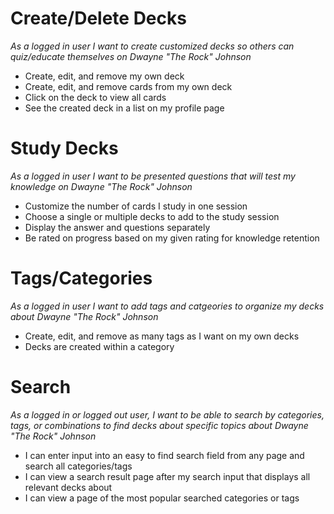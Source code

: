 # Create/Delete Decks
*As a logged in user I want to create customized decks so others can quiz/educate themselves on Dwayne "The Rock" Johnson*

- Create, edit, and remove my own deck
- Create, edit, and remove cards from my own deck
- Click on the deck to view all cards
- See the created deck in a list on my profile page

# Study Decks
*As a logged in user I want to be presented questions that will test my knowledge on Dwayne "The Rock" Johnson*

- Customize the number of cards I study in one session
- Choose a single or multiple decks to add to the study session
- Display the answer and questions separately
- Be rated on progress based on my given rating for knowledge retention

# Tags/Categories
*As a logged in user I want to add tags and catgeories to organize my decks about Dwayne "The Rock" Johnson*

- Create, edit, and remove as many tags as I want on my own decks
- Decks are created within a category

# Search
*As a logged in or logged out user, I want to be able to search by categories, tags, or combinations to find decks about specific topics about Dwayne "The Rock" Johnson*

- I can enter input into an easy to find search field from any page and search all categories/tags
- I can view a search result page after my search input that displays all relevant decks about
- I can view a page of the most popular searched categories or tags
